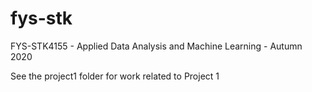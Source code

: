 # fys-stk
FYS-STK4155 - Applied Data Analysis and Machine Learning - Autumn 2020

See the project1 folder for work related to Project 1
